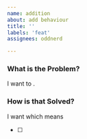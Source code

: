 ```yaml
---
name: addition
about: add behaviour
title: ''
labels: 'feat'
assignees: oddnerd

---
```


### What is the Problem?

I want to <action>.

### How is that Solved?

I want <behaviour> which means

- [ ] <requirement>
